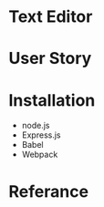 # Text Editor 

# User Story 

# Installation
* node.js
* Express.js
* Babel
* Webpack

# Referance
